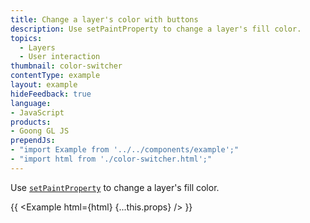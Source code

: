 ```yaml
---
title: Change a layer's color with buttons
description: Use setPaintProperty to change a layer's fill color.
topics:
  - Layers
  - User interaction
thumbnail: color-switcher
contentType: example
layout: example
hideFeedback: true
language:
- JavaScript
products:
- Goong GL JS
prependJs:
- "import Example from '../../components/example';"
- "import html from './color-switcher.html';"
---
```


Use [`setPaintProperty`](/docs/javascript/map/#map#setpaintproperty) to change a layer's fill color.

{{ <Example html={html} {...this.props} /> }}
